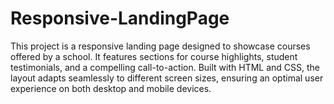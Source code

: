 # Responsive-LandingPage
This project is a responsive landing page designed to showcase courses offered by a school. It features sections for course highlights, student testimonials, and a compelling call-to-action. Built with HTML and CSS, the layout adapts seamlessly to different screen sizes, ensuring an optimal user experience on both desktop and mobile devices.
